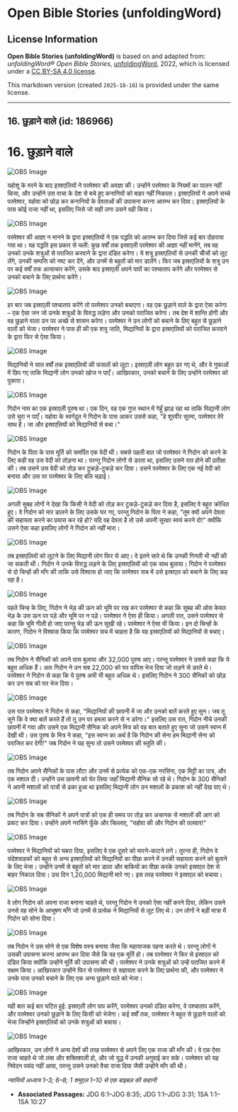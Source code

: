 # Open Bible Stories (unfoldingWord)

## License Information

**Open Bible Stories (unfoldingWord)** is based on and adapted from: _unfoldingWord® Open Bible Stories_, [unfoldingWord](https://unfoldingword.org/utw), 2022, which is licensed under a [CC BY-SA 4.0 license](https://creativecommons.org/licenses/by-sa/4.0/legalcode.en).

This markdown version (created `2025-10-16`) is provided under the same license.



--------------------------------

## 16. छुड़ाने वाले (id: 186966)

16\. छुड़ाने वाले
=================

![OBS Image](https://cdn.aquifer.bible/aquifer-content/resources/UWOBS/jpg/360px/obs-en-16-01.jpg)

यहोशू के मरने के बाद इस्राएलियों ने परमेश्वर की अवज्ञा की। उन्होंने परमेश्वर के नियमों का पालन नहीं किया, और उन्होंने उस वाचा के देश से बचे हुए कनानियों को बाहर नहीं निकाला। इस्राएलियों ने अपने सच्चे परमेश्वर, यहोवा को छोड़ कर कनानियों के देवताओं की उपासना करना आरम्भ कर दिया। इस्राएलियों के पास कोई राजा नहीं था, इसलिए जिसे जो सही लगा उसने वही किया।

![OBS Image](https://cdn.aquifer.bible/aquifer-content/resources/UWOBS/jpg/360px/obs-en-16-02.jpg)

परमेश्वर की आज्ञा न मानने के द्वारा इस्राएलियों ने एक पद्धति को आरम्भ कर दिया जिसे कई बार दोहराया गया था। यह पद्धति इस प्रकार से चली: कुछ वर्षों तक इस्राएली परमेश्वर की आज्ञा नहीं मानेंगे, तब वह उनको उनके शत्रुओं से पराजित करवाने के द्वारा दंडित करेगा। ये शत्रु इस्राएलियों से उनकी चीजों को लूट लेंगे, उनकी सम्पत्ति को नष्ट कर देंगे, और उनमें से बहुतों को मार डालेंगे। फिर जब इस्राएलियों के शत्रु उन पर कई वर्षों तक अत्याचार करेंगे, उसके बाद इस्राएली अपने पापों का पश्चाताप करेंगे और परमेश्वर से उनको बचाने के लिए प्रार्थना करेंगे।

![OBS Image](https://cdn.aquifer.bible/aquifer-content/resources/UWOBS/jpg/360px/obs-en-16-03.jpg)

हर बार जब इस्राएली पश्चाताप करेंगे तो परमेश्वर उनको बचाएगा। वह एक छुड़ाने वाले के द्वारा ऐसा करेगा – एक ऐसा जन जो उनके शत्रुओं के विरुद्ध लड़ेगा और उनको पराजित करेगा। तब देश में शान्ति होगी और वह छुड़ाने वाला उन पर अच्छे से शासन करेगा। परमेश्वर ने उन लोगों को बचाने के लिए बहुत से छुड़ाने वालों को भेजा। परमेश्वर ने पास ही की एक शत्रु जाति, मिद्यानियों के द्वारा इस्राएलियों को पराजित करवाने के द्वारा फिर से ऐसा किया।

![OBS Image](https://cdn.aquifer.bible/aquifer-content/resources/UWOBS/jpg/360px/obs-en-16-04.jpg)

मिद्यानियों ने सात वर्षों तक इस्राएलियों की फसलों को लूटा। इस्राएली लोग बहुत डर गए थे, और वे गुफाओं में छिप गए ताकि मिद्यानी लोग उनको खोज न पाएँ। आखिरकार, उनको बचाने के लिए उन्होंने परमेश्वर को पुकारा।

![OBS Image](https://cdn.aquifer.bible/aquifer-content/resources/UWOBS/jpg/360px/obs-en-16-05.jpg)

गिदोन नाम का एक इस्राएली पुरुष था। एक दिन, वह एक गुप्त स्थान में गेहूँ झाड़ रहा था ताकि मिद्यानी लोग उसे चुरा न पाएँ। यहोवा के स्वर्गदूत ने गिदोन के पास आकर उससे कहा, "हे शूरवीर सूरमा, परमेश्वर तेरे साथ है। जा और इस्राएलियों को मिद्यानियों से बचा।"

![OBS Image](https://cdn.aquifer.bible/aquifer-content/resources/UWOBS/jpg/360px/obs-en-16-06.jpg)

गिदोन के पिता के पास मूर्ति को समर्पित एक वेदी थी। सबसे पहली बात जो परमेश्वर ने गिदोन को करने के लिए कही वह उस वेदी को तोड़ना था। परन्तु गिदोन लोगों से डरता था, इसलिए उसने रात होने की प्रतीक्षा की। तब उसने उस वेदी को तोड़ कर टुकड़े\-टुकड़े कर दिया। उसने परमेश्वर के लिए एक नई वेदी को बनाया और उस पर परमेश्वर के लिए बलि चढ़ाई।

![OBS Image](https://cdn.aquifer.bible/aquifer-content/resources/UWOBS/jpg/360px/obs-en-16-07.jpg)

अगली सुबह लोगों ने देखा कि किसी ने वेदी को तोड़ कर टुकड़े\-टुकड़े कर दिया है, इसलिए वे बहुत क्रोधित हुए। वे गिदोन को मार डालने के लिए उसके घर गए, परन्तु गिदोन के पिता ने कहा, "तुम क्यों अपने देवता की सहायता करने का प्रयास कर रहे हो? यदि वह देवता है तो उसे अपनी सुरक्षा स्वयं करने दो!" क्योंकि उसने ऐसा कहा इसलिए लोगों ने गिदोन को नहीं मारा।

![OBS Image](https://cdn.aquifer.bible/aquifer-content/resources/UWOBS/jpg/360px/obs-en-16-08.jpg)

तब इस्राएलियों को लूटने के लिए मिद्यानी लोग फिर से आए। वे इतने सारे थे कि उनकी गिनती भी नहीं की जा सकती थी। गिदोन ने उनके विरुद्ध लड़ने के लिए इस्राएलियों को एक साथ बुलाया। गिदोन ने परमेश्वर से दो चिन्हों की माँग की ताकि उसे विश्वास हो जाए कि परमेश्वर सच में उसे इस्राएल को बचाने के लिए कह रहा है।

![OBS Image](https://cdn.aquifer.bible/aquifer-content/resources/UWOBS/jpg/360px/obs-en-16-09.jpg)

पहले चिन्ह के लिए, गिदोन ने भेड़ की ऊन को भूमि पर रख कर परमेश्वर से कहा कि सुबह की ओस केवल भेड़ के उस ऊन पर पड़े और भूमि पर न पड़े। परमेश्वर ने ऐसा ही किया। अगली रात, उसने परमेश्वर से कहा कि भूमि गीली हो जाए परन्तु भेड़ की ऊन सूखी रहे। परमेश्वर ने ऐसा भी किया। इन दो चिन्हों के कारण, गिदोन ने विश्वास किया कि परमेश्वर सच में चाहता है कि वह इस्राएलियों को मिद्यानियों से बचाए।

![OBS Image](https://cdn.aquifer.bible/aquifer-content/resources/UWOBS/jpg/360px/obs-en-16-10.jpg)

तब गिदोन ने सैनिकों को अपने पास बुलाया और 32,000 पुरुष आए। परन्तु परमेश्वर ने उससे कहा कि ये बहुत अधिक हैं। अतः गिदोन ने उन सब 22,000 को घर वापिस भेज दिया जो लड़ने से डरते थे। परमेश्वर ने गिदोन से कहा कि ये पुरुष अभी भी बहुत अधिक थे। इसलिए गिदोन ने 300 सैनिकों को छोड़ कर उन सब को घर भेज दिया।

![OBS Image](https://cdn.aquifer.bible/aquifer-content/resources/UWOBS/jpg/360px/obs-en-16-11.jpg)

उस रात परमेश्वर ने गिदोन से कहा, "मिद्यानियों की छावनी में जा और उनको बातें करते हुए सुन। जब तू सुने कि वे क्या बातें करते हैं तो तू उन पर हमला करने से न डरेगा।" इसलिए उस रात, गिदोन नीचे उनकी छावनी में गया और उसने एक मिद्यानी सैनिक को अपने मित्र को वह बात बताते हुए सुना जो उसने स्वप्न में देखी थी। उस पुरुष के मित्र ने कहा, "इस स्वप्न का अर्थ है कि गिदोन की सेना हम मिद्यानी सेना को पराजित कर देगी!" जब गिदोन ने यह सुना तो उसने परमेश्वर की स्तुति की।

![OBS Image](https://cdn.aquifer.bible/aquifer-content/resources/UWOBS/jpg/360px/obs-en-16-12.jpg)

तब गिदोन अपने सैनिकों के पास लौटा और उनमें से प्रत्येक को एक\-एक नरसिंगा, एक मिट्टी का पात्र, और एक मशाल दी। उन्होंने उस छावनी को घेर लिया जहाँ मिद्यानी सैनिक सो रहे थे। गिदोन के 300 सैनिकों ने अपनी मशालों को पात्रों से ढका हुआ था इसलिए मिद्यानी लोग उन मशालों के प्रकाश को नहीं देख पाए थे।

![OBS Image](https://cdn.aquifer.bible/aquifer-content/resources/UWOBS/jpg/360px/obs-en-16-13.jpg)

तब गिदोन के सब सैनिकों ने अपने पात्रों को एक ही समय पर तोड़ कर अचानक से मशालों की आग को प्रकट कर दिया। उन्होंने अपने नरसिंगे फूँके और चिल्लाए, "यहोवा की और गिदोन की तलवार!"

![OBS Image](https://cdn.aquifer.bible/aquifer-content/resources/UWOBS/jpg/360px/obs-en-16-14.jpg)

परमेश्वर ने मिद्यानियों को घबरा दिया, इसलिए वे एक दूसरे को मारने\-काटने लगे। तुरन्त ही, गिदोन वे संदेशवाहकों को बहुत से अन्य इस्राएलियों को मिद्यानियों का पीछा करने में उनकी सहायता करने को बुलाने के लिए भेजा। उन्होंने उनमें से बहुतों को मार डाला और बाकियों का पीछा करके उनको इस्राएल देश से बाहर निकाल दिया। उस दिन 1,20,000 मिद्यानी मारे गए। इस तरह परमेश्वर ने इस्राएल को बचाया।

![OBS Image](https://cdn.aquifer.bible/aquifer-content/resources/UWOBS/jpg/360px/obs-en-16-15.jpg)

वे लोग गिदोन को अपना राजा बनाना चाहते थे, परन्तु गिदोन ने उनको ऐसा नहीं करने दिया, लेकिन उसने उनसे वह सोने के आभूषण माँगे जो उनमें से प्रत्येक ने मिद्यानियों से लूट लिए थे। उन लोगों ने बड़ी मात्रा में गिदोन को सोना दिया।

![OBS Image](https://cdn.aquifer.bible/aquifer-content/resources/UWOBS/jpg/360px/obs-en-16-16.jpg)

तब गिदोन ने उस सोने से एक विशेष वस्त्र बनाया जैसा कि महायाजक पहना करते थे। परन्तु लोगों ने उसकी उपासना करना आरम्भ कर दिया जैसे कि वह एक मूर्ति हो। तब परमेश्वर ने फिर से इस्राएल को दंडित किया क्योंकि उन्होंने मूर्ति की उपासना की थी। परमेश्वर ने उनके शत्रुओं को उन्हें पराजित करने में सक्षम किया। आखिरकार उन्होंने फिर से परमेश्वर से सहायता करने के लिए प्रार्थना की, और परमेश्वर ने उनके पास उनको बचाने के लिए एक अन्य छुड़ाने वाले को भेजा।

![OBS Image](https://cdn.aquifer.bible/aquifer-content/resources/UWOBS/jpg/360px/obs-en-16-17.jpg)

यही बात कई बार घटित हुई: इस्राएली लोग पाप करेंगे, परमेश्वर उनको दंडित करेगा, वे पश्चाताप करेंगे, और परमेश्वर उनको छुड़ाने के लिए किसी को भेजेगा। कई वर्षों तक, परमेश्वर ने बहुत से छुड़ाने वालों को भेजा जिन्होंने इस्राएलियों को उनके शत्रुओं को बचाया।

![OBS Image](https://cdn.aquifer.bible/aquifer-content/resources/UWOBS/jpg/360px/obs-en-16-18.jpg)

आखिरकार, उन लोगों ने अन्य देशों की तरह परमेश्वर से अपने लिए एक राजा की माँग की। वे एक ऐसा राजा चाहते थे जो लंबा और शक्तिशाली हो, और जो युद्ध में उनकी अगुवाई कर सके। परमेश्वर को यह निवेदन पसंद नहीं आया, परन्तु उसने उनको वैसा राजा दिया जैसी उन्होंने माँग की थी।

*न्यायियों अध्याय 1–3; 6–8; 1 शमूएल 1–10 से एक बाइबल की कहानी*

* **Associated Passages:** JDG 6:1–JDG 8:35; JDG 1:1–JDG 3:31; 1SA 1:1–1SA 10:27

